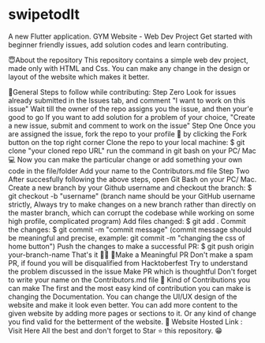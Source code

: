 # swipetodlt

A new Flutter application.
GYM Website - Web Dev Project
Get started with beginner friendly issues, add solution codes and learn contributing.

😇About the repository
This repository contains a simple web dev project, made only with HTML and Css. You can make any change in the design or layout of the website which makes it better.

📢General Steps to follow while contributing:
Step Zero
Look for issues already submitted in the Issues tab, and comment "I want to work on this issue"
Wait till the owner of the repo assigns you the issue, and then your'e good to go
If you want to add solution for a problem of your choice, "Create a new issue, submit and comment to work on the issue"
Step One
Once you are assigned the issue, fork the repo to your profile 🍴 by clicking the Fork button on the top right corner
Clone the repo to your local machine: $ git clone "your cloned repo URL" run the command in git bash on your PC/ Mac 💻
Now you can make the particular change or add something your own code in the file/folder
Add your name to the Contributors.md file
Step Two
After succesfully following the above steps, open Git Bash on your PC/ Mac.
Create a new branch by your Github username and checkout the branch: $ git checkout -b "username" (branch name should be your GitHub username strictly, Always try to make changes on a new branch rather than directly on the master branch, which can corrupt the codebase while working on some high profile, complicated program)
Add files changed: $ git add .
Commit the changes: $ git commit -m "commit message" (commit message should be meaningful and precise, example: git commit -m "changing the css of home button")
Push the changes to make a successful PR: $ git push origin your-branch-name
That's it 🎉💥
👀Make a Meaningful PR
Don't make a spam PR, if found you will be disqualified from Hacktoberfest
Try to understand the problem discussed in the issue
Make PR which is thoughtful
Don't forget to write your name on the Contributors.md file
🌸 Kind of Contributions you can make
The first and the most easy kind of contribution you can make is changing the Documentation.
You can change the UI/UX design of the website and make it look even better.
You can add more content to the given website by adding more pages or sections to it.
Or any kind of change you find valid for the betterment of the website.
🔗 Website Hosted Link : Visit Here
All the best and don't forget to Star ⭐ this repository. 😁

